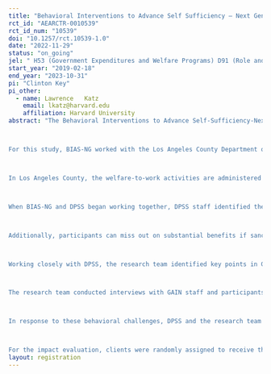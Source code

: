 ```yaml
---
title: "Behavioral Interventions to Advance Self Sufficiency – Next Generation (BIAS-NG): Los Angeles County, Temporary Assistance for Needy Families "
rct_id: "AEARCTR-0010539"
rct_id_num: "10539"
doi: "10.1257/rct.10539-1.0"
date: "2022-11-29"
status: "on_going"
jel: " H53 (Government Expenditures and Welfare Programs) D91 (Role and Effects of Psychological, Emotional, Social, and Cognitive Factors on Decision Making) I38 (Government Policy • Provision and Effects of Welfare Programs) H75 (State and Local Government • Health • Education • Welfare • Public Pensions • Intergovernmental Relations)"
start_year: "2019-02-18"
end_year: "2023-10-31"
pi: "Clinton Key"
pi_other:
  - name: Lawrence   Katz
    email: lkatz@harvard.edu
    affiliation: Harvard University
abstract: "The Behavioral Interventions to Advance Self-Sufficiency-Next Generation (BIAS-NG) project, sponsored by the Office of Planning, Research, and Evaluation in the Administration for Children and Families (ACF), U.S. Department of Health and Human Services, uses principles of behavioral science to try to improve human services program design and outcomes. Behavioral science is an interdisciplinary field that incorporates psychology, economics, and other social sciences to provide insight into how people process information, make decisions, and take actions. BIAS-NG partners with state and local human services agencies to diagnose behaviorally-based barriers to program success, design interventions to address those barriers, and test the efficacy and cost efficiency of those behaviorally informed interventions relative to status quo service delivery. 

For this study, BIAS-NG worked with the Los Angeles County Department of Public Social Service (DPSS). DPSS manages the Los Angeles County Temporary Assistance to Needy Families (TANF) program called California Work Opportunities and Responsibilities to Kids (CalWORKs). California’s TANF policies mandate that adult CalWORKs recipients participate in 20-35 hours per week of approved work activities, or welfare-to-work activities, as a condition of receiving benefits. If CalWORKs recipients are required to participate in welfare-to-work activities, they must also attend required meetings and report the hours they spent on these activities. 

In Los Angeles County, the welfare-to-work activities are administered through the Greater Avenues for Independence (GAIN) program which is also overseen by DPSS. All adults in Los Angeles County who receive public assistance benefits through CalWORKs are required to participate in GAIN unless they meet criteria for an exemption, although those who are “exempt” may participate voluntarily. The GAIN program offers a variety of welfare-to-work activities that aim to support participants in finding sustainable work. One of these activities is Job Club, which is the focus of this BIAS-NG study. Job Club is a four-week program designed to support participants with building skills they need to find and obtain a job, such as developing a resume and interviewing techniques. Job Club participants then apply these skills to searching for a job during the program period.

When BIAS-NG and DPSS began working together, DPSS staff identified the challenge of low participant engagement in GAIN activities and set a goal of increasing engagement. Low engagement in GAIN activities is a challenge for both staff and participants. If a GAIN participant does not comply with the program requirements, GAIN program staff place the participant in a non-compliance status, initiating a process that may lead to the participant being sanctioned and having their benefits reduced. Having a participant enter non-compliance status is a very time-consuming process for both staff and participants. When a participant is placed in non-compliance status, the GAIN Service Worker (GSW) who manages the participant’s case must attempt to contact the participant multiple times, and if the participant does not respond to attempts to schedule a meeting, the GSW will make a visit to the participant's home. The GSW and participant must have a meeting to determine whether a participant had “good cause” for not complying with requirements before sanctions are issued. This whole process often takes two months to complete.

Additionally, participants can miss out on substantial benefits if sanctioned. In 2018, for one-person households, sanctioning reduced monthly benefits by as much as $355. For two- or three-person households, which often include children whose benefits are not reduced by sanctions, benefits were reduced by as much as $222 or $137, respectively. Of GAIN participants not exempted from the work requirement, 36 percent were in sanction status as of August 2018. 

Working closely with DPSS, the research team identified key points in GAIN’s program processes (such as meetings, transitions, or activities) where participants did not meet GAIN program requirements or stopped participating in GAIN en masse. We refer to these points as “drop-off points.” The analysis of these drop-off points led the team to focus on attendance at Job Club. Of participants who were referred to Job Club in June 2017, only 38 percent started Job Club within 30 days of referral.  Activity attendance is a problem across other GAIN activities as well. 

The research team conducted interviews with GAIN staff and participants and used the information they shared to hypothesize several behavioral barriers that may be impacting Job Club attendance. These included participants not understanding GAIN program requirements, sanctions not being salient enough to achieve their purpose of motivating participants to comply with GAIN requirements, hassles associated with arranging child care and transportation, negative associations with GAIN programs, and having other life stressors that make attending Job Club a less pressing concern.

In response to these behavioral challenges, DPSS and the research team developed a text messaging intervention, further described in the Intervention section below. The goal of the texting intervention is to increase participation in Job Club, thereby reducing the incidence of sanctions due to failure to comply with GAIN requirements. In addition to initial attendance, the intervention was designed to increase the percentage of participants who complete Job Club successfully, meaning they find employment within the four weeks of Job Club and stop attending, or they complete all four weeks of Job Club. To capture these two goals, the primary outcomes will be attendance at Job Club in the first 30 days after referral, attendance at Job Club within the first 60 days after referral, and entrance into non-compliance status within 60 days of referral. The first two measures correspond with key drop-off points: 1) between the point someone is assigned to Job Club and the scheduled Job Club start date and 2) between the scheduled Job Club start date and completion. 

For the impact evaluation, clients were randomly assigned to receive the behaviorally informed text messages (program group) or not (control group). The point of random assignment was when clients were referred, or assigned, to Job Club. The evaluation will compare outcomes of the program group to the control group for the full sample and several sub-groups. In addition to the impact study, BIAS-NG is conducting accompanying implementation and cost analyses to document how the intervention was delivered and at what cost. "
layout: registration
---
```


